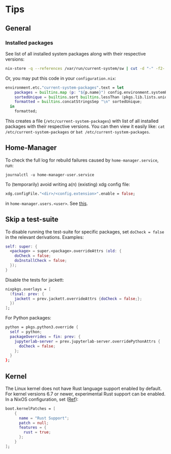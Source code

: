 # Tips

## General

### Installed packages

See list of all installed system packages along with their respective versions:

```bash
nix-store -q --references /var/run/current-system/sw | cut -d "-" -f2-
```

Or, you may put this code in your `configuration.nix`:

```nix
environment.etc."current-system-packages".text = let
    packages = builtins.map (p: "${p.name}") config.environment.systemPackages;
    sortedUnique = builtins.sort builtins.lessThan (pkgs.lib.lists.unique packages);
    formatted = builtins.concatStringsSep "\n" sortedUnique;
  in
    formatted;
```

This creates a file (`/etc/current-system-packages`) with list of all installed packages with their respective versions. You can then view it easily like: `cat /etc/current-system-packages` or `bat /etc/current-system-packages`.

## Home-Manager

To check the full log for rebuild failures caused by `home-manager.service`, run:

```shell
journalctl -u home-manager-user.service
```

To (temporarily) avoid writing a(n) (existing) xdg config file:

```nix
xdg.configFile."<dir>/<config.extension>".enable = false;
```

in `home-manager.users.<user>`. See [this](https://home-manager-options.extranix.com/?query=xdg.configFile.&release=master).

## Skip a test-suite

To disable running the test-suite for specific packages, set `doCheck = false` in the relevant derivations. Examples:

```nix
self: super: {
  <package> = super.<package>.overrideAttrs (old: {
    doCheck = false;
    doInstallCheck = false;
  });
}
```

Disable the tests for jackett:

```nix
nixpkgs.overlays = [
  (final: prev: {
    jackett = prev.jackett.overrideAttrs {doCheck = false;};
  })
];
```

For Python packages:

```nix
python = pkgs.python3.override {
  self = python;
  packageOverrides = fin: prev: {
    jupyterlab-server = prev.jupyterlab-server.overridePythonAttrs {
      doCheck = false;
    };
  }
};
```

## Kernel

The Linux kernel does not have Rust language support enabled by default. For kernel versions 6.7 or newer, experimental Rust support can be enabled. In a NixOS configuration, set ([Ref](https://nixos.org/manual/nixos/unstable/index.html#sec-linux-rust)):

```nix
boot.kernelPatches = [
    {
      name = "Rust Support";
      patch = null;
      features = {
        rust = true;
      };
    }
];
```
